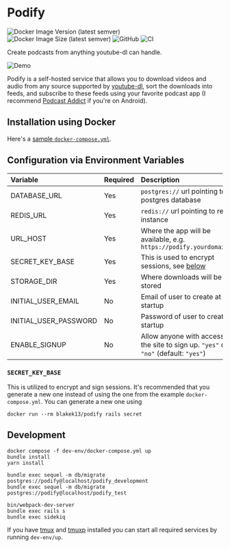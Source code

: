 # Podify

![Docker Image Version (latest semver)](https://img.shields.io/docker/v/blakek13/podify?sort=semver)
![Docker Image Size (latest semver)](https://img.shields.io/docker/image-size/blakek13/podify?sort=semver)
![GitHub](https://img.shields.io/github/license/podify-org/podify)
![CI](https://github.com/podify-org/podify/workflows/CI/badge.svg)

Create podcasts from anything youtube-dl can handle.

![Demo](demo.gif)

Podify is a self-hosted service that allows you to download videos and audio from any source supported by [youtube-dl](https://github.com/layer8x/youtube-dl.rb), sort the downloads into feeds, and subscribe to these feeds using your favorite podcast app (I recommend [Podcast Addict](https://play.google.com/store/apps/details?id=com.bambuna.podcastaddict&hl=en) if you're on Android).

## Installation using Docker

Here's a [sample `docker-compose.yml`](docker/docker-compose.example.yml).

## Configuration via Environment Variables

| Variable              | Required | Description                                                                           |
| :-------------------- | :------- | :------------------------------------------------------------------------------------ |
| DATABASE_URL          | Yes      | `postgres://` url pointing to postgres database                                       |
| REDIS_URL             | Yes      | `redis://` url pointing to redis instance                                             |
| URL_HOST              | Yes      | Where the app will be available, e.g. `https://podify.yourdomain.com`                 |
| SECRET_KEY_BASE       | Yes      | This is used to encrypt sessions, see [below](#secret_key_base)                       |
| STORAGE_DIR           | Yes      | Where downloads will be stored                                                        |
| INITIAL_USER_EMAIL    | No       | Email of user to create at startup                                                    |
| INITIAL_USER_PASSWORD | No       | Password of user to create at startup                                                 |
| ENABLE_SIGNUP         | No       | Allow anyone with access to the site to sign up. `"yes"` or `"no"` (default: `"yes"`) |

### `SECRET_KEY_BASE`

This is utilized to encrypt and sign sessions. It's recommended that you generate a new one instead of using the one from the example `docker-compose.yml`. You can generate a new one using

    docker run --rm blakek13/podify rails secret

## Development

```shell
docker compose -f dev-env/docker-compose.yml up
bundle install
yarn install

bundle exec sequel -m db/migrate postgres://podify@localhost/podify_development
bundle exec sequel -m db/migrate postgres://podify@localhost/podify_test

bin/webpack-dev-server
bundle exec rails s
bundle exec sidekiq
```

If you have [tmux](https://github.com/tmux/tmux/wiki) and [tmuxp](https://tmuxp.git-pull.com/) installed you can start all required services by running `dev-env/up`.
